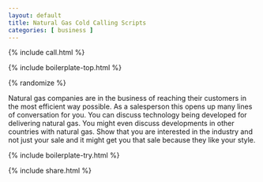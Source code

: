 ```yaml
---
layout: default
title: Natural Gas Cold Calling Scripts
categories: [ business ]
---
```


{% include call.html %}

{% include boilerplate-top.html %}


{% randomize %}

Natural gas companies are in the business of reaching their customers in the most efficient way possible. As a salesperson this opens up many lines of conversation for you. You can discuss technology being developed for delivering natural gas. You might even discuss developments in other countries with natural gas. Show that you are interested in the industry and not just your sale and it might get you that sale because they like your style.

{% include boilerplate-try.html %}

{% include share.html %}
